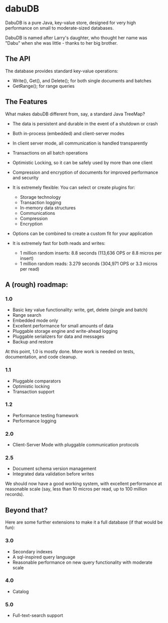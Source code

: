dabuDB
======

DabuDB is a pure Java, key-value store, designed for very high performance on small to moderate-sized databases. 

DabuDB is named after Larry's daughter, who thought her name was "Dabu" when she was little - thanks to her big brother. 

## The API
The database provides standard key-value operations:

* Write(), Get(), and Delete(); for both single documents and batches
* GetRange(); for range queries

## The Features
What makes dabuDB different from, say, a standard Java TreeMap?

* The data is persistent and durable in the event of a shutdown or crash
* Both in-process (embedded) and client-server modes
* In client server mode, all communication is handled transparently
* Transactions on all batch operations
* Optimistic Locking, so it can be safely used by more than one client
* Compression and encryption of documents for improved performance and security
* It is extremely flexible: You can select or create plugins for:
    * Storage technology
    * Transaction logging
    * In-memory data structures
    * Communications
    * Compression
    * Encryption
* Options can be combined to create a custom fit for your application
* It is extremely fast for both reads and writes:

    * 1 million random inserts: 8.8 seconds (113,636 OPS or 8.8 micros per insert)
    * 1 million random reads: 3.279 seconds (304,971 OPS or 3.3 micros per read)

## A (rough) roadmap:

### 1.0

* Basic key value functionality: write, get, delete (single and batch)
* Range search
* Embedded mode only
* Excellent performance for small amounts of data
* Pluggable storage engine and write-ahead logging
* Pluggable serializers for data and messages
* Backup and restore

At this point, 1.0 is mostly done. More work is needed on tests, documentation, and code cleanup. 

### 1.1

* Pluggable comparators 
* Optimistic locking
* Transaction support 

### 1.2

* Performance testing framework
* Performance logging

### 2.0

* Client-Server Mode with pluggable communication protocols

### 2.5

* Document schema version management
* Integrated data validation before writes

We should now have a good working system, with excellent performance at reasonable scale (say, less than 10 micros per read, up to 100 million records).

## Beyond that?
Here are some further extensions to make it a full database (if that would be fun):

### 3.0

* Secondary indexes
* A sql-inspired query language
* Reasonable performance on new query functionality with moderate scale

### 4.0

* Catalog

### 5.0
* Full-text-search support
